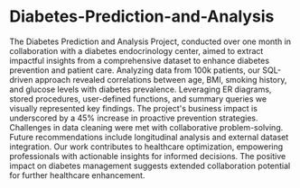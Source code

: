 # Diabetes-Prediction-and-Analysis
The Diabetes Prediction and Analysis Project, conducted over one month in collaboration with a diabetes endocrinology center, aimed to extract impactful insights from a comprehensive dataset to enhance diabetes prevention and patient care. Analyzing data from 100k patients, our SQL-driven approach revealed correlations between age, BMI, smoking history, and glucose levels with diabetes prevalence. Leveraging ER diagrams, stored procedures, user-defined functions, and summary queries we visually represented key findings. The project's business impact is underscored by a 45% increase in proactive prevention strategies. Challenges in data cleaning were met with collaborative problem-solving. Future recommendations include longitudinal analysis and external dataset integration. Our work contributes to healthcare optimization, empowering professionals with actionable insights for informed decisions. The positive impact on diabetes management suggests extended collaboration potential for further healthcare enhancement.
